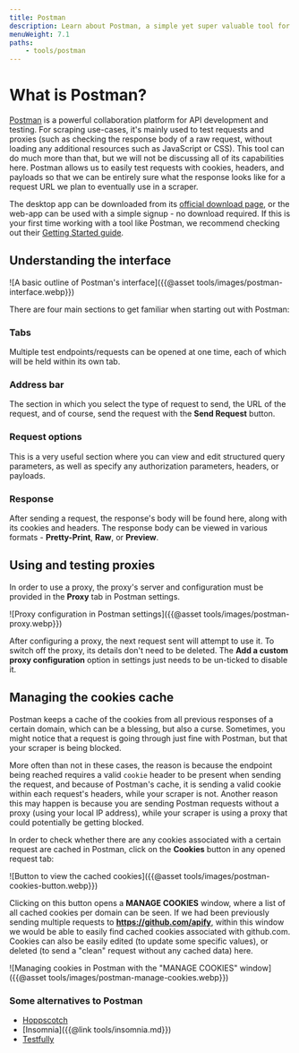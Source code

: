 ```yaml
---
title: Postman
description: Learn about Postman, a simple yet super valuable tool for testing requests and proxies when building scalable web scrapers.
menuWeight: 7.1
paths:
    - tools/postman
---
```


# [](#what-is-postman) What is Postman?

[Postman](https://www.postman.com/) is a powerful collaboration platform for API development and testing. For scraping use-cases, it's mainly used to test requests and proxies (such as checking the response body of a raw request, without loading any additional resources such as JavaScript or CSS). This tool can do much more than that, but we will not be discussing all of its capabilities here. Postman allows us to easily test requests with cookies, headers, and payloads so that we can be entirely sure what the response looks like for a request URL we plan to eventually use in a scraper.

The desktop app can be downloaded from its [official download page](https://www.postman.com/downloads/), or the web-app can be used with a simple signup - no download required. If this is your first time working with a tool like Postman, we recommend checking out their [Getting Started guide](https://learning.postman.com/docs/getting-started/introduction/).

## [](#understanding-the-interface) Understanding the interface

![A basic outline of Postman's interface]({{@asset tools/images/postman-interface.webp}})

There are four main sections to get familiar when starting out with Postman:

### Tabs

Multiple test endpoints/requests can be opened at one time, each of which will be held within its own tab.

### Address bar

The section in which you select the type of request to send, the URL of the request, and of course, send the request with the **Send Request** button.

### Request options

This is a very useful section where you can view and edit structured query parameters, as well as specify any authorization parameters, headers, or payloads.

### Response

After sending a request, the response's body will be found here, along with its cookies and headers. The response body can be viewed in various formats - **Pretty-Print**, **Raw**, or **Preview**.

## [](#using-proxies) Using and testing proxies

In order to use a proxy, the proxy's server and configuration must be provided in the **Proxy** tab in Postman settings.

![Proxy configuration in Postman settings]({{@asset tools/images/postman-proxy.webp}})

After configuring a proxy, the next request sent will attempt to use it. To switch off the proxy, its details don't need to be deleted. The **Add a custom proxy configuration** option in settings just needs to be un-ticked to disable it.

## [](#managing-cookies) Managing the cookies cache

Postman keeps a cache of the cookies from all previous responses of a certain domain, which can be a blessing, but also a curse. Sometimes, you might notice that a request is going through just fine with Postman, but that your scraper is being blocked.

More often than not in these cases, the reason is because the endpoint being reached requires a valid `cookie` header to be present when sending the request, and because of Postman's cache, it is sending a valid cookie within each request's headers, while your scraper is not. Another reason this may happen is because you are sending Postman requests without a proxy (using your local IP address), while your scraper is using a proxy that could potentially be getting blocked.

In order to check whether there are any cookies associated with a certain request are cached in Postman, click on the **Cookies** button in any opened request tab:

![Button to view the cached cookies]({{@asset tools/images/postman-cookies-button.webp}})

Clicking on this button opens a **MANAGE COOKIES** window, where a list of all cached cookies per domain can be seen. If we had been previously sending multiple requests to **<https://github.com/apify>**, within this window we would be able to easily find cached cookies associated with github.com. Cookies can also be easily edited (to update some specific values), or deleted (to send a "clean" request without any cached data) here.

![Managing cookies in Postman with the "MANAGE COOKIES" window]({{@asset tools/images/postman-manage-cookies.webp}})

### [](#alternatives) Some alternatives to Postman

- [Hoppscotch](https://hoppscotch.io/)
- [Insomnia]({{@link tools/insomnia.md}})
- [Testfully](https://testfully.io/)
